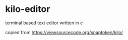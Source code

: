 # kilo-editor
terminal based text editor written in c

copied from https://viewsourcecode.org/snaptoken/kilo/
